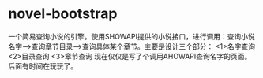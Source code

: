# novel-bootstrap
一个简易查询小说的引擎。使用SHOWAPI提供的小说接口，进行调用：查询小说名字-->查询章节目录-->查询具体某个章节。主要是设计三个部分：
<1>名字查询
<2>目录查询
<3>章节查询 现在仅仅是写了个调用AHOWAPI查询名字的页面。后面有时间在玩玩了。
